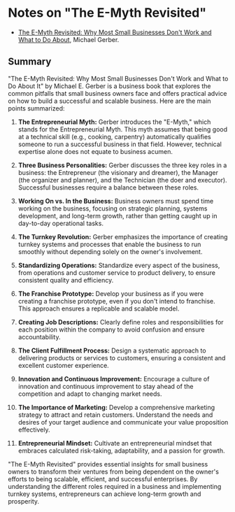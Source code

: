 # Notes on "The E-Myth Revisited"

* [The E-Myth Revisited: Why Most Small Businesses Don't Work and What to Do About](https://amzn.to/3DDCv9b), Michael Gerber.

## Summary

"The E-Myth Revisited: Why Most Small Businesses Don't Work and What to Do About It" by Michael E. Gerber is a business book that explores the common pitfalls that small business owners face and offers practical advice on how to build a successful and scalable business. Here are the main points summarized:

1. **The Entrepreneurial Myth:** Gerber introduces the "E-Myth," which stands for the Entrepreneurial Myth. This myth assumes that being good at a technical skill (e.g., cooking, carpentry) automatically qualifies someone to run a successful business in that field. However, technical expertise alone does not equate to business acumen.

2. **Three Business Personalities:** Gerber discusses the three key roles in a business: the Entrepreneur (the visionary and dreamer), the Manager (the organizer and planner), and the Technician (the doer and executor). Successful businesses require a balance between these roles.

3. **Working On vs. In the Business:** Business owners must spend time working on the business, focusing on strategic planning, systems development, and long-term growth, rather than getting caught up in day-to-day operational tasks.

4. **The Turnkey Revolution:** Gerber emphasizes the importance of creating turnkey systems and processes that enable the business to run smoothly without depending solely on the owner's involvement.

5. **Standardizing Operations:** Standardize every aspect of the business, from operations and customer service to product delivery, to ensure consistent quality and efficiency.

6. **The Franchise Prototype:** Develop your business as if you were creating a franchise prototype, even if you don't intend to franchise. This approach ensures a replicable and scalable model.

7. **Creating Job Descriptions:** Clearly define roles and responsibilities for each position within the company to avoid confusion and ensure accountability.

8. **The Client Fulfillment Process:** Design a systematic approach to delivering products or services to customers, ensuring a consistent and excellent customer experience.

9. **Innovation and Continuous Improvement:** Encourage a culture of innovation and continuous improvement to stay ahead of the competition and adapt to changing market needs.

10. **The Importance of Marketing:** Develop a comprehensive marketing strategy to attract and retain customers. Understand the needs and desires of your target audience and communicate your value proposition effectively.

11. **Entrepreneurial Mindset:** Cultivate an entrepreneurial mindset that embraces calculated risk-taking, adaptability, and a passion for growth.

"The E-Myth Revisited" provides essential insights for small business owners to transform their ventures from being dependent on the owner's efforts to being scalable, efficient, and successful enterprises. By understanding the different roles required in a business and implementing turnkey systems, entrepreneurs can achieve long-term growth and prosperity.

